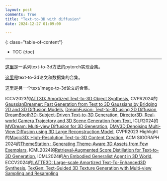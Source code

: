 ```yaml
---
layout: post
comments: True
title: "Text-to-3D with diffusion"
date: 2024-12-27 01:09:00

---
```


<!--more-->

{: class="table-of-content"}
* TOC
{:toc}

---

[这里](https://github.com/ashawkey/stable-dreamfusion)是一系列text-to-3d方法的pytorch实现合集。

[这里](https://github.com/yyeboah/Awesome-Text-to-3D)是text-to-3d论文和数据集的合集。

[这里](https://github.com/threestudio-project/threestudio)是另一个text/image-to-3d论文的合集。

ICCV2023的[ATT3D: Amortized Text-to-3D Object Synthesis](https://research.nvidia.com/labs/toronto-ai/ATT3D/), CVPR2024的[GaussianDreamer: Fast Generation from Text to 3D Gaussians by Bridging 2D and 3D Diffusion Models](https://taoranyi.com/gaussiandreamer/), [DreamFusion: Text-to-3D using 2D Diffusion](https://dreamfusion3d.github.io/), [DreamBooth3D: Subject-Driven Text-to-3D Generation](https://dreambooth3d.github.io/), [Director3D: Real-world Camera Trajectory and 3D Scene Generation from Text](https://imlixinyang.github.io/director3d-page/), ICLR2024的[MVDream: Multi-view Diffusion for 3D Generation](https://mv-dream.github.io/), [DMV3D:Denoising Multi-View Diffusion using 3D Large Reconstruction Model](https://justimyhxu.github.io/projects/dmv3d/), CVPR2023 Highlight的[Magic3D: High-Resolution Text-to-3D Content Creation](https://research.nvidia.com/labs/dir/magic3d/), ACM SIGGRAPH 2024的[ThemeStation : Generating Theme-Aware 3D Assets from Few Exemplars](https://3dthemestation.github.io/), ICML2024的[Retrieval-Augmented Score Distillation for Text-to-3D Generation](https://cvlab-kaist.github.io/ReDream/), ICML2024的[An Embodied Generalist Agent in 3D World](https://embodied-generalist.github.io/), ECCV2024的[LATTE3D: Large-scale Amortized Text-To-Enhanced3D Synthesis](https://research.nvidia.com/labs/toronto-ai/LATTE3D/), [TexGen: Text-Guided 3D Texture Generation with Multi-view Sampling and Resampling](https://dong-huo.github.io/TexGen/)
